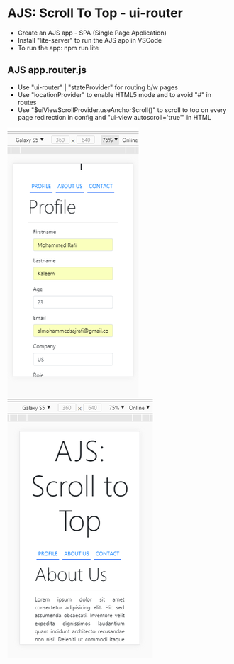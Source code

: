 # AJS: Scroll To Top - ui-router
- Create an AJS app - SPA (Single Page Application)
- Install "lite-server" to run the AJS app in VSCode
- To run the app: npm run lite

## AJS app.router.js
- Use "ui-router" | "stateProvider" for routing b/w pages
- Use "locationProvider" to enable HTML5 mode and to avoid "#" in routes
- Use "$uiViewScrollProvider.useAnchorScroll()" to scroll to top on every page redirection in config and "ui-view autoscroll='true'" in HTML

<img src="https://github.com/MohammedDeveloper/ajs-scroll-to-top/blob/master/demo1.PNG" style="float: left">
<img src="https://github.com/MohammedDeveloper/ajs-scroll-to-top/blob/master/demo2.PNG" style="float: left">